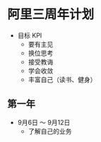 # 阿里三周年计划

- 目标 KPI
    - 要有主见
    - 换位思考
    - 接受教诲
    - 学会收敛
    - 丰富自己（读书、健身）

## 第一年

- 9月6日 ～ 9月12日
    - 了解自己的业务





